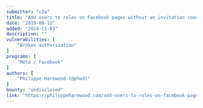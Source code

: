 ```yaml
---
submitter: "c2a"
title: "Add users to roles on Facebook pages without an invitation consent"
date: "2019-09-12"
added: "2024-11-03"
description: ""
vulnerabilities: [
    "Broken authorization"
]
programs: [
    "Meta / Facebook"
]
authors: [
    "Philippe Harewood (@phwd)"
]
bounty: "undisclosed"
link: "https://philippeharewood.com/add-users-to-roles-on-facebook-pages-without-an-invitation-consent/"
---
```




